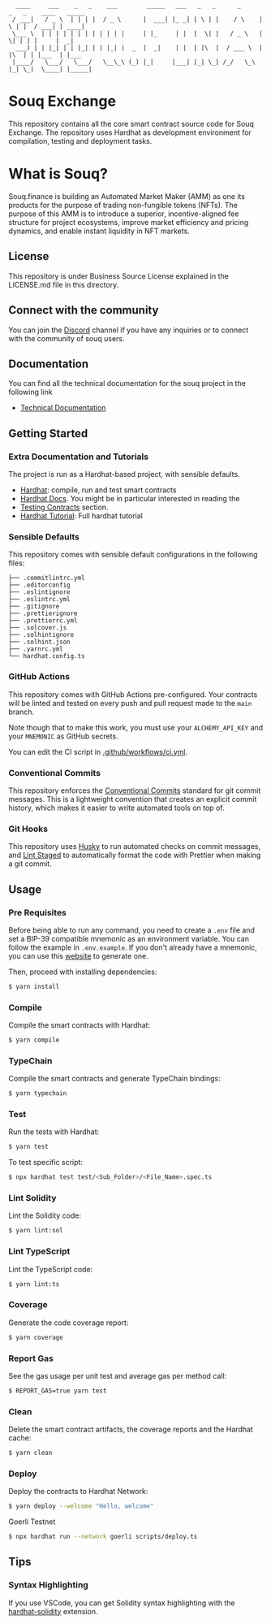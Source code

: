 ```
  ____     ___    _   _    ___        _____   ___   _   _      _      _   _    ____   _____ 
 / ___|   / _ \  | | | |  / _ \      |  ___| |_ _| | \ | |    / \    | \ | |  / ___| | ____|
 \___ \  | | | | | | | | | | | |     | |_     | |  |  \| |   / _ \   |  \| | | |     |  _|  
  ___) | | |_| | | |_| | | |_| |  _  |  _|    | |  | |\  |  / ___ \  | |\  | | |___  | |___ 
 |____/   \___/   \___/   \__\_\ (_) |_|     |___| |_| \_| /_/   \_\ |_| \_|  \____| |_____|

```
# Souq Exchange

This repository contains all the core smart contract source code for Souq Exchange. The repository uses Hardhat as development environment for compilation, testing and deployment tasks.

# What is Souq?

Souq.finance is building an Automated Market Maker (AMM) as one its products for the purpose of trading non-fungible tokens (NFTs). The purpose of this AMM is to introduce a superior, incentive-aligned fee structure for project ecosystems, improve market efficiency and pricing dynamics, and enable instant liquidity in NFT markets.

## License
This repository is under Business Source License explained in the LICENSE.md file in this directory.

## Connect with the community
You can join the [Discord](https://discord.gg/clubsouq) channel if you have any inquiries or to connect with the community of souq users.

## Documentation

You can find all the technical documentation for the souq project in the following link

- [Technical Documentation](https://docs.souq.finance/)

## Getting Started

### Extra Documentation and Tutorials
The project is run as a Hardhat-based project, with sensible defaults.

- [Hardhat](https://github.com/nomiclabs/hardhat): compile, run and test smart contracts
- [Hardhat Docs](https://hardhat.org/docs). You might be in particular interested in reading the
- [Testing Contracts](https://hardhat.org/tutorial/testing-contracts) section.
- [Hardhat Tutorial](https://hardhat.org/tutorial): Full hardhat tutorial

### Sensible Defaults

This repository comes with sensible default configurations in the following files:

```text
├── .commitlintrc.yml
├── .editorconfig
├── .eslintignore
├── .eslintrc.yml
├── .gitignore
├── .prettierignore
├── .prettierrc.yml
├── .solcover.js
├── .solhintignore
├── .solhint.json
├── .yarnrc.yml
└── hardhat.config.ts
```

### GitHub Actions

This repository comes with GitHub Actions pre-configured. Your contracts will be linted and tested on every push and pull
request made to the `main` branch.

Note though that to make this work, you must use your `ALCHEMY_API_KEY` and your `MNEMONIC` as GitHub secrets.

You can edit the CI script in [.github/workflows/ci.yml](./.github/workflows/ci.yml).

### Conventional Commits

This repository enforces the [Conventional Commits](https://www.conventionalcommits.org/) standard for git commit
messages. This is a lightweight convention that creates an explicit commit history, which makes it easier to write
automated tools on top of.

### Git Hooks

This repository uses [Husky](https://github.com/typicode/husky) to run automated checks on commit messages, and
[Lint Staged](https://github.com/okonet/lint-staged) to automatically format the code with Prettier when making a git
commit.

## Usage

### Pre Requisites

Before being able to run any command, you need to create a `.env` file and set a BIP-39 compatible mnemonic as an
environment variable. You can follow the example in `.env.example`. If you don't already have a mnemonic, you can use
this [website](https://iancoleman.io/bip39/) to generate one.

Then, proceed with installing dependencies:

```sh
$ yarn install
```

### Compile

Compile the smart contracts with Hardhat:

```sh
$ yarn compile
```

### TypeChain

Compile the smart contracts and generate TypeChain bindings:

```sh
$ yarn typechain
```

### Test

Run the tests with Hardhat:

```sh
$ yarn test
```

To test specific script:

```sh
$ npx hardhat test test/<Sub_Folder>/<File_Name>.spec.ts
```

### Lint Solidity

Lint the Solidity code:

```sh
$ yarn lint:sol
```

### Lint TypeScript

Lint the TypeScript code:

```sh
$ yarn lint:ts
```

### Coverage

Generate the code coverage report:

```sh
$ yarn coverage
```

### Report Gas

See the gas usage per unit test and average gas per method call:

```sh
$ REPORT_GAS=true yarn test
```

### Clean

Delete the smart contract artifacts, the coverage reports and the Hardhat cache:

```sh
$ yarn clean
```

### Deploy

Deploy the contracts to Hardhat Network:

```sh
$ yarn deploy --welcome "Hello, welcome"
```
Goerli Testnet

```sh
$ npx hardhat run --network goerli scripts/deploy.ts
```

## Tips

### Syntax Highlighting

If you use VSCode, you can get Solidity syntax highlighting with the
[hardhat-solidity](https://marketplace.visualstudio.com/items?itemName=NomicFoundation.hardhat-solidity) extension.
